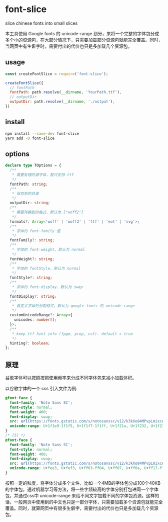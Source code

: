 # font-slice
slice chinese fonts into small slices

本工具使用 Google fonts 的 unicode-range 划分，来将一个完整的字体包分成多个小的资源包，在大部分情况下，只需要加载部分资源包就能完全覆盖。同时，当网页中有生僻字时，需要付出的代价也只是多加载几个资源包。

## usage
```js
const createFontSlice = require('font-slice');

createFontSlice({
  // fontPath
  fontPath: path.resolve(__dirname, 'YourPath.ttf'),
  // outputDir
  outputDir: path.resolve(__dirname, './output'),
})

```
## install
```sh
npm install --save-dev font-slice
yarn add -D font-slice
```

## options
```ts
declare type TOptions = {
  /**
   * 需要处理的源字体，暂只支持 ttf
   */
  fontPath: string;
  /**
   * 保存到的目录
   */
  outputDir: string;
  /**
   * 需要转换到的格式，默认为 ["woff2"]
   */
  formats?: Array<'woff' | 'woff2' | 'ttf' | 'eot' | 'svg'>;
  /**
   * 字体的 font-family 值
   */
  fontFamily?: string;
  /**
   * 字体的 font-weight，默认为 normal
   */
  fontWeight?: string;
  /**
   * 字体的 fontStyle，默认为 normal
   */
  fontStyle?: string;
  /**
   * 字体的 font-display，默认为 swap
   */
  fontDisplay?: string;
  /**
   * 自定义字体的分割格式，默认为 google fonts 的 unicode-range
   */
  customUnicodeRange?: Array<{
    unicodes: number[];
  }>;
  /**
   * keep ttf hint info (fpgm, prep, cvt). default = true
   */
  hinting?: boolean;
};
```
## 原理

谷歌字体可以按照按照使用频率来分成不同字体包来减小加载体积。

以谷歌字体的一个 css 引入文件为例:
```css
@font-face {
  font-family: 'Noto Sans SC';
  font-style: normal;
  font-weight: 400;
  font-display: swap;
  src: url(https://fonts.gstatic.com/s/notosanssc/v12/k3kXo84MPvpLmixcA63oeALhLOCT-xWNm8Hqd37g1OkDRZe7lR4sg1IzSy-MNbE9VH8V.4.woff2) format('woff2');
  unicode-range: U+1f1e9-1f1f5, U+1f1f7-1f1ff, U+1f21a, U+1f232, U+1f234-1f237, U+1f250-1f251, U+1f300, U+1f302-1f308, U+1f30a-1f311, U+1f315, U+1f319-1f320, U+1f324, U+1f327, U+1f32a, U+1f32c-1f32d, U+1f330-1f357, U+1f359-1f37e;
}
/* [5] */
@font-face {
  font-family: 'Noto Sans SC';
  font-style: normal;
  font-weight: 400;
  font-display: swap;
  src: url(https://fonts.gstatic.com/s/notosanssc/v12/k3kXo84MPvpLmixcA63oeALhLOCT-xWNm8Hqd37g1OkDRZe7lR4sg1IzSy-MNbE9VH8V.5.woff2) format('woff2');
  unicode-range: U+fee3, U+fef3, U+ff03-ff04, U+ff07, U+ff0a, U+ff17-ff19, U+ff1c-ff1d, U+ff20-ff3a, U+ff3c, U+ff3e-ff5b, U+ff5d, U+ff61-ff65, U+ff67-ff6a, U+ff6c, U+ff6f-ff78, U+ff7a-ff7d, U+ff80-ff84, U+ff86, U+ff89-ff8e, U+ff92, U+ff97-ff9b, U+ff9d-ff9f, U+ffe0-ffe4, U+ffe6, U+ffe9, U+ffeb, U+ffed, U+fffc, U+1f004, U+1f170-1f171, U+1f192-1f195, U+1f198-1f19a, U+1f1e6-1f1e8;
}
```

按照一定的粒度，将字体分成多个文件，比如一个4MB的字体包分成100个40KB的字体包。通过机器学习等方法，将一些字频较高的字体分别打包进同一个字体包，并通过css中 unicode-range 来给不同文字加载不同的字体包资源。这样的话，一般网页中使用到的中文也只是一部分字体，只需要加载多个资源包就能完全覆盖。同时，就算网页中有很多生僻字，需要付出的代价也只是多加载几个资源包。

